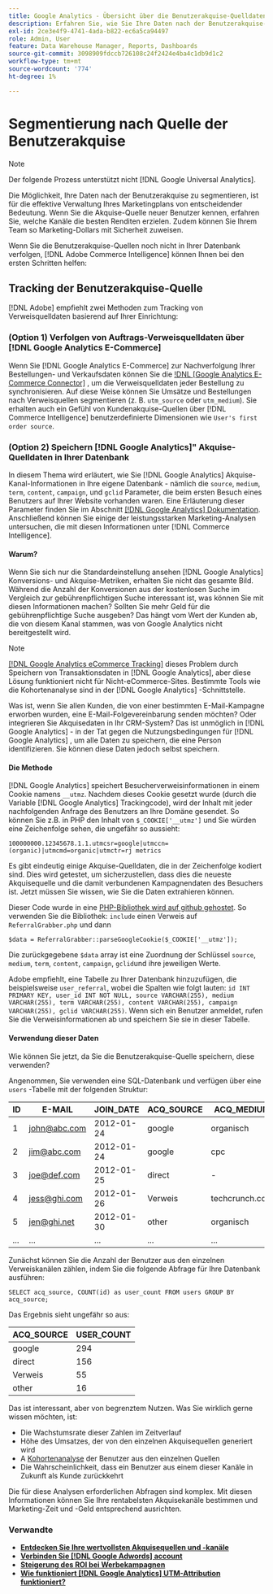 ```yaml
---
title: Google Analytics - Übersicht über die Benutzerakquise-Quelldaten verfolgen
description: Erfahren Sie, wie Sie Ihre Daten nach der Benutzerakquise-Quelle segmentieren.
exl-id: 2ce3e4f9-4741-4ada-b822-ec6a5ca94497
role: Admin, User
feature: Data Warehouse Manager, Reports, Dashboards
source-git-commit: 3098909fdccb726108c24f2424e4ba4c1db9d1c2
workflow-type: tm+mt
source-wordcount: '774'
ht-degree: 1%

---
```


# Segmentierung nach Quelle der Benutzerakquise

>[!NOTE]
>
>Der folgende Prozess unterstützt nicht [!DNL Google Universal Analytics].

Die Möglichkeit, Ihre Daten nach der Benutzerakquise zu segmentieren, ist für die effektive Verwaltung Ihres Marketingplans von entscheidender Bedeutung. Wenn Sie die Akquise-Quelle neuer Benutzer kennen, erfahren Sie, welche Kanäle die besten Renditen erzielen. Zudem können Sie Ihrem Team so Marketing-Dollars mit Sicherheit zuweisen.

Wenn Sie die Benutzerakquise-Quellen noch nicht in Ihrer Datenbank verfolgen, [!DNL Adobe Commerce Intelligence] können Ihnen bei den ersten Schritten helfen:

## Tracking der Benutzerakquise-Quelle

[!DNL Adobe] empfiehlt zwei Methoden zum Tracking von Verweisquelldaten basierend auf Ihrer Einrichtung:

### (Option 1) Verfolgen von Auftrags-Verweisquelldaten über [!DNL Google Analytics E-Commerce]

Wenn Sie [!DNL Google Analytics E-Commerce] zur Nachverfolgung Ihrer Bestellungen- und Verkaufsdaten können Sie die [!DNL [Google Analytics E-Commerce Connector]](../importing-data/integrations/google-ecommerce.md) , um die Verweisquelldaten jeder Bestellung zu synchronisieren. Auf diese Weise können Sie Umsätze und Bestellungen nach Verweisquellen segmentieren (z. B. `utm_source` oder `utm_medium`). Sie erhalten auch ein Gefühl von Kundenakquise-Quellen über [!DNL Commerce Intelligence] benutzerdefinierte Dimensionen wie `User's first order source`.

### (Option 2) Speichern [!DNL Google Analytics]&quot; Akquise-Quelldaten in Ihrer Datenbank

In diesem Thema wird erläutert, wie Sie [!DNL Google Analytics] Akquise-Kanal-Informationen in Ihre eigene Datenbank - nämlich die `source`, `medium`, `term`, `content`, `campaign`, und `gclid` Parameter, die beim ersten Besuch eines Benutzers auf Ihrer Website vorhanden waren. Eine Erläuterung dieser Parameter finden Sie im Abschnitt [[!DNL Google Analytics] Dokumentation](https://support.google.com/analytics/answer/1191184?hl=en#zippy=%2Cin-this-article). Anschließend können Sie einige der leistungsstarken Marketing-Analysen untersuchen, die mit diesen Informationen unter [!DNL Commerce Intelligence].

#### Warum?

Wenn Sie sich nur die Standardeinstellung ansehen [!DNL Google Analytics] Konversions- und Akquise-Metriken, erhalten Sie nicht das gesamte Bild. Während die Anzahl der Konversionen aus der kostenlosen Suche im Vergleich zur gebührenpflichtigen Suche interessant ist, was können Sie mit diesen Informationen machen? Sollten Sie mehr Geld für die gebührenpflichtige Suche ausgeben? Das hängt vom Wert der Kunden ab, die von diesem Kanal stammen, was von Google Analytics nicht bereitgestellt wird.

>[!NOTE]
>
>[[!DNL Google Analytics eCommerce Tracking]](https://developers.google.com/analytics/devguides/collection/gajs/gaTrackingEcommerce) dieses Problem durch Speichern von Transaktionsdaten in [!DNL Google Analytics], aber diese Lösung funktioniert nicht für Nicht-eCommerce-Sites. Bestimmte Tools wie die Kohortenanalyse sind in der [!DNL Google Analytics] -Schnittstelle.

Was ist, wenn Sie allen Kunden, die von einer bestimmten E-Mail-Kampagne erworben wurden, eine E-Mail-Folgevereinbarung senden möchten? Oder integrieren Sie Akquisedaten in Ihr CRM-System? Das ist unmöglich in [!DNL Google Analytics] - in der Tat gegen die Nutzungsbedingungen für [!DNL Google Analytics] , um alle Daten zu speichern, die eine Person identifizieren. Sie können diese Daten jedoch selbst speichern.

#### Die Methode

[!DNL Google Analytics] speichert Besucherverweisinformationen in einem Cookie namens `__utmz`. Nachdem dieses Cookie gesetzt wurde (durch die Variable [!DNL Google Analytics] Trackingcode), wird der Inhalt mit jeder nachfolgenden Anfrage des Benutzers an Ihre Domäne gesendet. So können Sie z.B. in PHP den Inhalt von `$_COOKIE['__utmz']` und Sie würden eine Zeichenfolge sehen, die ungefähr so aussieht:

`100000000.12345678.1.1.utmcsr=google|utmccn=(organic)|utmcmd=organic|utmctr=rj metrics`

Es gibt eindeutig einige Akquise-Quelldaten, die in der Zeichenfolge kodiert sind. Dies wird getestet, um sicherzustellen, dass dies die neueste Akquisequelle und die damit verbundenen Kampagnendaten des Besuchers ist. Jetzt müssen Sie wissen, wie Sie die Daten extrahieren können.

Dieser Code wurde in eine [PHP-Bibliothek wird auf github gehostet](https://github.com/RJMetrics/referral-grabber-php). So verwenden Sie die Bibliothek: `include` einen Verweis auf `ReferralGrabber.php` und dann

`$data = ReferralGrabber::parseGoogleCookie($_COOKIE['__utmz']);`

Die zurückgegebene `$data` array ist eine Zuordnung der Schlüssel `source`, `medium`, `term`, `content`, `campaign`, `gclid`und ihre jeweiligen Werte.

Adobe empfiehlt, eine Tabelle zu Ihrer Datenbank hinzuzufügen, die beispielsweise `user_referral`, wobei die Spalten wie folgt lauten: `id INT PRIMARY KEY, user_id INT NOT NULL, source VARCHAR(255), medium VARCHAR(255), term VARCHAR(255), content VARCHAR(255), campaign VARCHAR(255), gclid VARCHAR(255)`. Wenn sich ein Benutzer anmeldet, rufen Sie die Verweisinformationen ab und speichern Sie sie in dieser Tabelle.

#### Verwendung dieser Daten

Wie können Sie jetzt, da Sie die Benutzerakquise-Quelle speichern, diese verwenden?

Angenommen, Sie verwenden eine SQL-Datenbank und verfügen über eine `users` -Tabelle mit der folgenden Struktur:

| ID | E-MAIL | JOIN_DATE | ACQ_SOURCE | ACQ_MEDIUM |
|--- |--- |--- |--- |--- |
| 1 | john@abc.com | 2012-01-24 | google | organisch |
| 2 | jim@abc.com | 2012-01-24 | google | cpc |
| 3 | joe@def.com | 2012-01-25 | direct | - |
| 4 | jess@ghi.com | 2012-01-26 | Verweis | techcrunch.com |
| 5 | jen@ghi.net | 2012-01-30 | other | organisch |
| ... | ... | ... | ... | ... |

Zunächst können Sie die Anzahl der Benutzer aus den einzelnen Verweiskanälen zählen, indem Sie die folgende Abfrage für Ihre Datenbank ausführen:

`SELECT acq_source, COUNT(id) as user_count FROM users GROUP BY acq_source;`

Das Ergebnis sieht ungefähr so aus:

| ACQ_SOURCE | USER_COUNT |
|--- |--- |
| google | 294 |
| direct | 156 |
| Verweis | 55 |
| other | 16 |

Das ist interessant, aber von begrenztem Nutzen. Was Sie wirklich gerne wissen möchten, ist:

* Die Wachstumsrate dieser Zahlen im Zeitverlauf
* Höhe des Umsatzes, der von den einzelnen Akquisequellen generiert wird
* A [Kohortenanalyse](https://en.wikipedia.org/wiki/Cohort_analysis) der Benutzer aus den einzelnen Quellen
* Die Wahrscheinlichkeit, dass ein Benutzer aus einem dieser Kanäle in Zukunft als Kunde zurückkehrt

Die für diese Analysen erforderlichen Abfragen sind komplex. Mit diesen Informationen können Sie Ihre rentabelsten Akquisekanäle bestimmen und Marketing-Zeit und -Geld entsprechend ausrichten.

### Verwandte

* **[Entdecken Sie Ihre wertvollsten Akquisequellen und -kanäle](../analysis/most-value-source-channel.md)**
* **[Verbinden Sie [!DNL Google Adwords] account](../importing-data/integrations/google-adwords.md)**
* **[Steigerung des ROI bei Werbekampagnen](../analysis/roi-ad-camp.md)**
* **[Wie funktioniert [!DNL Google Analytics] UTM-Attribution funktioniert?](../analysis/utm-attributes.md)**
